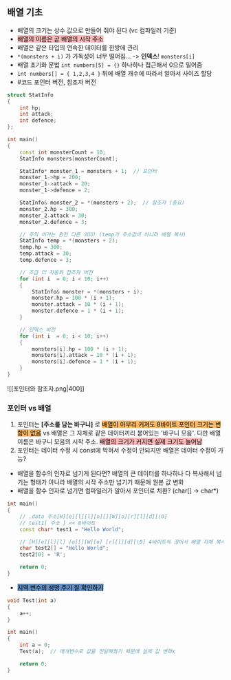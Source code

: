 ## 배열 기초
- 배열의 크기는 상수 값으로 만들어 줘야 된다 (vc 컴파일러 기준)
- <mark style="background: #FF898996;">배열의 이름은 곧 배열의 시작 주소</mark>
- 배열은 같은 타입의 연속한 데이터를 한방에 관리
- `*(monsters + i)` 가 가독성이 너무 떨어짐... -> **인덱스**! `monsters[i]`
- 배열 초기화 문법 `int numbers[5] = {}` 하나하나 접근해서 0으로 밀어줌
- `int numbers[] = { 1,2,3,4 }` 뒤에 배열 개수에 따라서 알아서 사이즈 할당
- #코드 포인터 버전, 참조자 버전

```cpp
struct StatInfo
{
	int hp;
	int attack;
	int defence;
};

int main()
{
	const int monsterCount = 10;
	StatInfo monsters[monsterCount];

	StatInfo* monster_1 = monsters + 1;  // 포인터
	monster_1->hp = 200;
	monster_1->attack = 20;
	monster_1->defence = 2;

	StatInfo& monster_2 = *(monsters + 2);  // 참조자 (중요)
	monster_2.hp = 300;
	monster_2.attack = 30;
	monster_2.defence = 3;

	// 주의 이거는 완전 다른 의미! (temp가 주소값이 아니라 배열 복사)
	StatInfo temp = *(monsters + 2);
	temp.hp = 300;
	temp.attack = 30;
	temp.defence = 3;

	// 조금 더 자동화 참조자 버전
	for (int i  = 0; i < 10; i++)
	{
		StatInfo& monster = *(monsters + i);
		monster.hp = 100 * (i + 1);
		monster.attack = 10 * (i + 1);
		monster.defence = 1 * (i + 1);
	}

	// 인덱스 버전
	for (int i  = 0; i < 10; i++)
	{
		monsters[i].hp = 100 * (i + 1);
		monsters[i].attack = 10 * (i + 1);
		monsters[i].defence = 1 * (i + 1);
	}
}
```
![[포인터와 참조자.png|400]]


### 포인터 vs 배열
1. 포인터는 **[주소를 담는 바구니]** 로 <mark style="background: #FFAB45CF;">배열이 아무리 커져도 8바이트 포인터 크기는 변함이 없음</mark> vs 배열은 그 자체로 같은 데이터끼리 붙어있는 '바구니 모음'. 다만 배열 이름은 바구니 모음의 시작 주소. <mark style="background: #FF898996;">배열의 크기가 커지면 실제 크기도 늘어남</mark>
2. 포인터는 데이터 수정 시 const에 막혀서 수정이 안되지만 배열은 데이터 수정이 가능?

- 배열을 함수의 인자로 넘기게 된다면? 배열의 큰 데이터를 하나하나 다 복사해서 넘기는 형태가 아니라 배열의 시작 주소만 넘기기 때문에 원본 값 변화
- 배열을 함수 인자로 넘기면 컴파일러가 알아서 포인터로 치환? (char[] -> char*)
```cpp
int main()
{
	// .data 주소[H][e][l][l][o][][W][o][r][l][d][\0]
	// test1[ 주소 ] << 8바이트
	const char* test1 = "Hello World";

	// [H][e][l][l] [o][][W][o] [r][l][d][\0] 4바이트씩 끊어서 배열 자체 복사
	char test2[] = "Hello World";
	test2[0] = 'R';

	return 0;
}
```

- <mark style="background: #0E4F9FA6;">지역 변수의 생명 주기 잘 확인하기</mark>
```cpp
void Test(int a)
{
	a++;
}

int main()
{
	int a = 0;
	Test(a);  // 매개변수로 값을 전달해줬기 때문에 실제 값 변화x

	return 0;
}
```